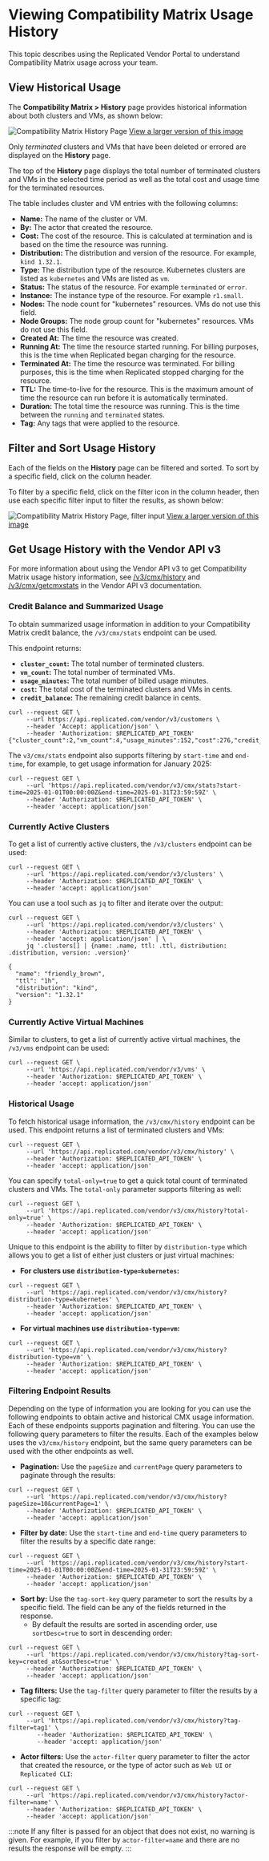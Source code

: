 # Viewing Compatibility Matrix Usage History
This topic describes using the Replicated Vendor Portal to understand
Compatibility Matrix usage across your team.

## View Historical Usage
The **Compatibility Matrix > History** page provides
historical information about both clusters and VMs, as shown below: 

![Compatibility Matrix History Page](/images/compatibility-matrix-history.png)
[View a larger version of this image](/images/compatibility-matrix-history.png)

Only _terminated_ clusters and VMs that have been deleted or errored are displayed on the **History** page.

The top of the **History** page displays the total number of terminated clusters and VMs
in the selected time period as well as the total cost and usage time for
the terminated resources.

The table includes cluster and VM entries with the following columns:
- **Name:** The name of the cluster or VM.
- **By:** The actor that created the resource.
- **Cost:** The cost of the resource. This is calculated at termination and is
    based on the time the resource was running.
- **Distribution:** The distribution and version of the resource. For example,
    `kind 1.32.1`.
- **Type:** The distribution type of the resource. Kubernetes clusters
    are listed as `kubernetes` and VMs are listed as `vm`.
- **Status:** The status of the resource. For example `terminated` or `error`.
- **Instance:** The instance type of the resource. For example `r1.small`.
- **Nodes:** The node count for "kubernetes" resources. VMs do not use this
  field.
- **Node Groups:** The node group count for "kubernetes" resources. VMs do not
  use this field.
- **Created At:** The time the resource was created.
- **Running At:** The time the resource started running. For billing purposes,
  this is the time when Replicated began charging for the resource.
- **Terminated At:** The time the resource was terminated. For billing
  purposes, this is the time when Replicated stopped charging for the resource.
- **TTL:** The time-to-live for the resource. This is the maximum amount of
  time the resource can run before it is automatically terminated.
- **Duration:** The total time the resource was running. This is the time
  between the `running` and `terminated` states.
- **Tag:** Any tags that were applied to the resource.

## Filter and Sort Usage History

Each of the fields on the **History** page can be filtered and sorted. To sort by a specific field, click on the column header.

To filter by a specific field, click on the filter icon in the column header, then use each specific filter input to filter the results, as shown below:

![Compatibility Matrix History Page, filter input](/images/compatibility-matrix-column-filter-input.png)
[View a larger version of this image](/images/compatibility-matrix-column-filter-input.png)

## Get Usage History with the Vendor API v3

For more information about using the Vendor API v3 to get Compatibility Matrix usage history information, see [/v3/cmx/history](https://replicated-vendor-api.readme.io/reference/listcmxhistory) and [/v3/cmx/getcmxstats](https://replicated-vendor-api.readme.io/reference/getcmxstats) in the Vendor API v3 documentation.

### Credit Balance and Summarized Usage
To obtain summarized usage information in addition to your Compatibility Matrix
credit balance, the `/v3/cmx/stats` endpoint can be used.

This endpoint returns:

- **`cluster_count`:** The total number of terminated clusters.
- **`vm_count`:** The total number of terminated VMs.
- **`usage_minutes`:** The total number of billed usage minutes.
- **`cost`:** The total cost of the terminated clusters and VMs in cents.
- **`credit_balance`:** The remaining credit balance in cents.

```shell
curl --request GET \
     --url https://api.replicated.com/vendor/v3/customers \
     --header 'Accept: application/json' \
     --header 'Authorization: $REPLICATED_API_TOKEN'
{"cluster_count":2,"vm_count":4,"usage_minutes":152,"cost":276,"credit_balance":723}%
```

The `v3/cmx/stats` endpoint also supports filtering by `start-time` and
`end-time`, for example, to get usage information for January 2025:

```shell
curl --request GET \
     --url 'https://api.replicated.com/vendor/v3/cmx/stats?start-time=2025-01-01T00:00:00Z&end-time=2025-01-31T23:59:59Z' \
     --header 'Authorization: $REPLICATED_API_TOKEN' \
     --header 'accept: application/json'
```

### Currently Active Clusters
To get a list of currently active clusters, the `/v3/clusters` endpoint can be
used:

```shell
curl --request GET \
     --url 'https://api.replicated.com/vendor/v3/clusters' \
     --header 'Authorization: $REPLICATED_API_TOKEN' \
     --header 'accept: application/json'
```

You can use a tool such as `jq` to filter and iterate over the output:

```shell
curl --request GET \
     --url 'https://api.replicated.com/vendor/v3/clusters' \
     --header 'Authorization: $REPLICATED_API_TOKEN' \
     --header 'accept: application/json' | \
     jq '.clusters[] | {name: .name, ttl: .ttl, distribution: .distribution, version: .version}'

{
  "name": "friendly_brown",
  "ttl": "1h",
  "distribution": "kind",
  "version": "1.32.1"
}
```

### Currently Active Virtual Machines
Similar to clusters, to get a list of currently active virtual machines, the
`/v3/vms` endpoint can be used:

```shell
curl --request GET \
     --url 'https://api.replicated.com/vendor/v3/vms' \
     --header 'Authorization: $REPLICATED_API_TOKEN' \
     --header 'accept: application/json'
```

### Historical Usage
To fetch historical usage information, the `/v3/cmx/history` endpoint can be
used.  This endpoint returns a list of terminated clusters and VMs:

```shell
curl --request GET \
     --url 'https://api.replicated.com/vendor/v3/cmx/history' \
     --header 'Authorization: $REPLICATED_API_TOKEN' \
     --header 'accept: application/json'
```

You can specify `total-only=true` to get a quick total count of terminated
clusters and VMs.  The `total-only` parameter supports filtering as well:

```shell
curl --request GET \
     --url 'https://api.replicated.com/vendor/v3/cmx/history?total-only=true' \
     --header 'Authorization: $REPLICATED_API_TOKEN' \
     --header 'accept: application/json'
```

Unique to this endpoint is the ability to filter by `distribution-type` which
allows you to get a list of either just clusters or just virtual machines:

- **For clusters use `distribution-type=kubernetes`:**
```shell
curl --request GET \
     --url 'https://api.replicated.com/vendor/v3/cmx/history?distribution-type=kubernetes' \
     --header 'Authorization: $REPLICATED_API_TOKEN' \
     --header 'accept: application/json'
```

- **For virtual machines use `distribution-type=vm`:**
```shell
curl --request GET \
     --url 'https://api.replicated.com/vendor/v3/cmx/history?distribution-type=vm' \
     --header 'Authorization: $REPLICATED_API_TOKEN' \
     --header 'accept: application/json'
```

### Filtering Endpoint Results
Depending on the type of information you are looking for you can use the
following endpoints to obtain active and historical CMX usage information.
Each of these endpoints supports pagination and filtering.  You can use the
following query parameters to filter the results.  Each of the examples below
uses the `v3/cmx/history` endpoint, but the same query parameters can be used
with the other endpoints as well.

- **Pagination:** Use the `pageSize` and `currentPage` query parameters to
  paginate through the results:

```shell
curl --request GET \
     --url 'https://api.replicated.com/vendor/v3/cmx/history?pageSize=10&currentPage=1' \
     --header 'Authorization: $REPLICATED_API_TOKEN' \
     --header 'accept: application/json'
```

- **Filter by date:** Use the `start-time` and `end-time` query parameters to
  filter the results by a specific date range:

```shell
curl --request GET \
     --url 'https://api.replicated.com/vendor/v3/cmx/history?start-time=2025-01-01T00:00:00Z&end-time=2025-01-31T23:59:59Z' \
     --header 'Authorization: $REPLICATED_API_TOKEN' \
     --header 'accept: application/json'
```

- **Sort by:** Use the `tag-sort-key` query parameter to sort the results by a
  specific field.  The field can be any of the fields returned in the response.
    - By default the results are sorted in ascending order, use
      `sortDesc=true` to sort in descending order:

```shell
curl --request GET \
     --url 'https://api.replicated.com/vendor/v3/cmx/history?tag-sort-key=created_at&sortDesc=true' \
     --header 'Authorization: $REPLICATED_API_TOKEN' \
     --header 'accept: application/json'
```

- **Tag filters:** Use the `tag-filter` query parameter to filter the results by
  a specific tag:

```shell
curl --request GET \
     --url 'https://api.replicated.com/vendor/v3/cmx/history?tag-filter=tag1' \
        --header 'Authorization: $REPLICATED_API_TOKEN' \
        --header 'accept: application/json'
```

- **Actor filters:** Use the `actor-filter` query parameter to filter the actor
  that created the resource, or the type of actor such as `Web UI` or
  `Replicated CLI`:

```shell
curl --request GET \
     --url 'https://api.replicated.com/vendor/v3/cmx/history?actor-filter=name' \
     --header 'Authorization: $REPLICATED_API_TOKEN' \
     --header 'accept: application/json'
```


:::note
If any filter is passed for an object that does not exist, no warning is given.
For example, if you filter by `actor-filter=name` and there are no results
the response will be empty.
:::